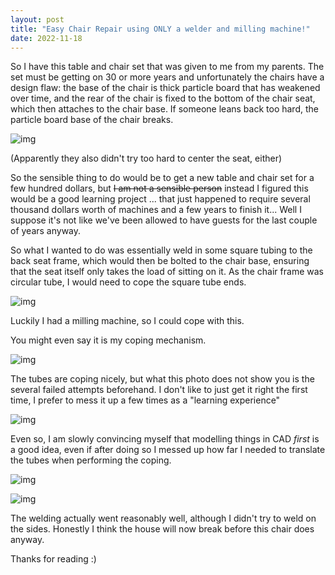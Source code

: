 ```yaml
---
layout: post
title: "Easy Chair Repair using ONLY a welder and milling machine!"
date: 2022-11-18
---
```

So I have this table and chair set that was given to me from my parents. The set must be getting on 30 or more years and unfortunately the chairs have a design flaw: the base of the chair is thick particle board that has weakened over time, and the rear of the chair is fixed to the bottom of the chair seat, which then attaches to the chair base. If someone leans back too hard, the particle board base of the chair breaks.

![img](https://bjnmercer.github.io/assets/machining/chair_repair/20220815_115049.jpg)

(Apparently they also didn't try too hard to center the seat, either)

So the sensible thing to do would be to get a new table and chair set for a few hundred dollars, but ~~I am not a sensible person~~ instead I figured this would be a good learning project ... that just happened to require several thousand dollars worth of machines and a few years to finish it... Well I suppose it's not like we've been allowed to have guests for the last couple of years anyway.


So what I wanted to do was essentially weld in some square tubing to the back seat frame, which would then be bolted to the chair base, ensuring that the seat itself only takes the load of sitting on it. As the chair frame was circular tube, I would need to cope the square tube ends.

![img](https://bjnmercer.github.io/assets/machining/chair_repair/20220811_184345.jpg)

Luckily I had a milling machine, so I could cope with this.

You might even say it is my coping mechanism.

![img](https://bjnmercer.github.io/assets/machining/chair_repair/20220812_184612.jpg)


The tubes are coping nicely, but what this photo does not show you is the several failed attempts beforehand. I don't like to just get it right the first time, I prefer to mess it up a few times as a "learning experience" 

![img](https://bjnmercer.github.io/assets/machining/chair_repair/openscad.PNG)

Even so, I am slowly convincing myself that modelling things in CAD *first* is a good idea, even if after doing so I messed up how far I needed to translate the tubes when performing the coping.


![img](https://bjnmercer.github.io/assets/machining/chair_repair/20220813_173648.jpg)

![img](https://bjnmercer.github.io/assets/machining/chair_repair/20220813_173848.jpg)

The welding actually went reasonably well, although I didn't try to weld on the sides. Honestly I think the house will now break before this chair does anyway.

Thanks for reading :)
